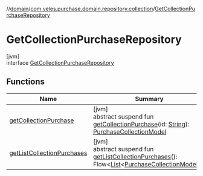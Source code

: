 //[domain](../../../index.md)/[com.veles.purchase.domain.repository.collection](../index.md)/[GetCollectionPurchaseRepository](index.md)

# GetCollectionPurchaseRepository

[jvm]\
interface [GetCollectionPurchaseRepository](index.md)

## Functions

| Name | Summary |
|---|---|
| [getCollectionPurchase](get-collection-purchase.md) | [jvm]<br>abstract suspend fun [getCollectionPurchase](get-collection-purchase.md)(id: [String](https://kotlinlang.org/api/latest/jvm/stdlib/kotlin/-string/index.html)): [PurchaseCollectionModel](../../com.veles.purchase.domain.model.purchase/-purchase-collection-model/index.md) |
| [getListCollectionPurchases](get-list-collection-purchases.md) | [jvm]<br>abstract suspend fun [getListCollectionPurchases](get-list-collection-purchases.md)(): Flow&lt;[List](https://kotlinlang.org/api/latest/jvm/stdlib/kotlin.collections/-list/index.html)&lt;[PurchaseCollectionModel](../../com.veles.purchase.domain.model.purchase/-purchase-collection-model/index.md)&gt;&gt; |
